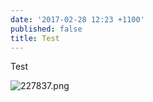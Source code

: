 ```yaml
---
date: '2017-02-28 12:23 +1100'
published: false
title: Test
---
```

Test

![227837.png]({{site.baseurl}}/media/227837.png)
